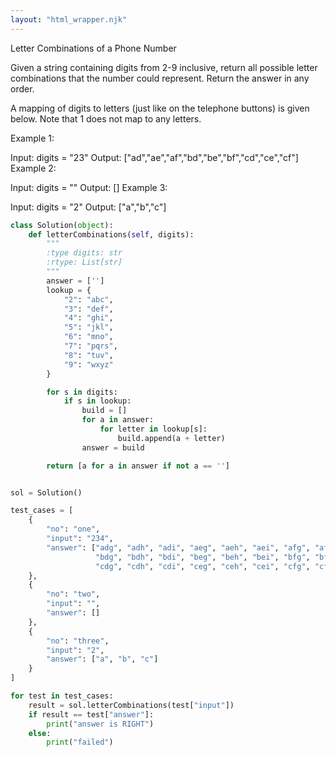 ```yaml
---
layout: "html_wrapper.njk"
---
```

Letter Combinations of a Phone Number

Given a string containing digits from 2-9 inclusive, return all possible letter combinations that the number could represent. Return the answer in any order.

A mapping of digits to letters (just like on the telephone buttons) is given below. Note that 1 does not map to any letters.

Example 1:

Input: digits = "23"
Output: ["ad","ae","af","bd","be","bf","cd","ce","cf"]
Example 2:

Input: digits = ""
Output: []
Example 3:

Input: digits = "2"
Output: ["a","b","c"]

```python
class Solution(object):
    def letterCombinations(self, digits):
        """
        :type digits: str
        :rtype: List[str]
        """
        answer = ['']
        lookup = {
            "2": "abc",
            "3": "def",
            "4": "ghi",
            "5": "jkl",
            "6": "mno",
            "7": "pqrs",
            "8": "tuv",
            "9": "wxyz"
        }

        for s in digits:
            if s in lookup:
                build = []
                for a in answer:
                    for letter in lookup[s]:
                        build.append(a + letter)
                answer = build

        return [a for a in answer if not a == '']


sol = Solution()

test_cases = [
    {
        "no": "one",
        "input": "234",
        "answer": ["adg", "adh", "adi", "aeg", "aeh", "aei", "afg", "afh", "afi",
                   "bdg", "bdh", "bdi", "beg", "beh", "bei", "bfg", "bfh", "bfi",
                   "cdg", "cdh", "cdi", "ceg", "ceh", "cei", "cfg", "cfh", "cfi"]
    },
    {
        "no": "two",
        "input": "",
        "answer": []
    },
    {
        "no": "three",
        "input": "2",
        "answer": ["a", "b", "c"]
    }
]

for test in test_cases:
    result = sol.letterCombinations(test["input"])
    if result == test["answer"]:
        print("answer is RIGHT")
    else:
        print("failed")
```
